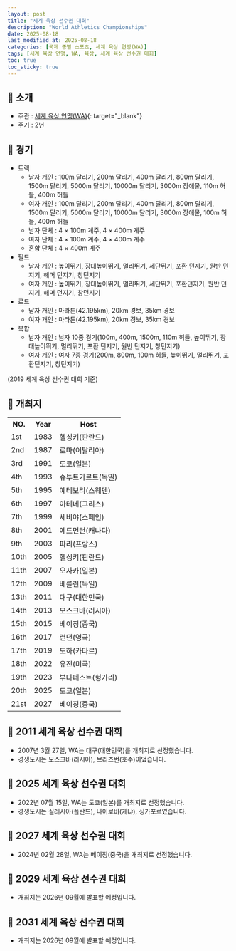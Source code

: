 ```yaml
---
layout: post
title: "세계 육상 선수권 대회"
description: "World Athletics Championships"
date: 2025-08-18
last_modified_at: 2025-08-18
categories: [국제 종별 스포츠, 세계 육상 연맹(WA)]
tags: [세계 육상 연맹, WA, 육상, 세계 육상 선수권 대회]
toc: true
toc_sticky: true
---
```

## 📜 소개
* 주관 : [세계 육상 연맹(WA)](https://worldathletics.org/){: target="_blank"}
* 주기 : 2년

## 📜 경기
* 트랙
  * 남자 개인 : 100m 달리기, 200m 달리기, 400m 달리기, 800m 달리기, 1500m 달리기, 5000m 달리기, 10000m 달리기, 3000m 장애물, 110m 허들, 400m 허들
  * 여자 개인 : 100m 달리기, 200m 달리기, 400m 달리기, 800m 달리기, 1500m 달리기, 5000m 달리기, 10000m 달리기, 3000m 장애물, 100m 허들, 400m 허들
  * 남자 단체 : 4 × 100m 계주, 4 × 400m 계주
  * 여자 단체 : 4 × 100m 계주, 4 × 400m 계주
  * 혼합 단체 : 4 × 400m 계주
* 필드
  * 남자 개인 : 높이뛰기, 장대높이뛰기, 멀리뛰기, 세단뛰기, 포환 던지기, 원반 던지기, 해머 던지기, 창던지기
  * 여자 개인 : 높이뛰기, 장대높이뛰기, 멀리뛰기, 세단뛰기, 포환던지기, 원반 던지기, 해머 던지기, 창던지기
* 로드
  * 남자 개인 : 마라톤(42.195km), 20km 경보, 35km 경보
  * 여자 개인 : 마라톤(42.195km), 20km 경보, 35km 경보
* 복합
  * 남자 개인 : 남자 10종 경기(100m, 400m, 1500m, 110m 허들, 높이뛰기, 장대높이뛰기, 멀리뛰기, 포환 던지기, 원반 던지기, 창던지기)
  * 여자 개인 : 여자 7종 경기(200m, 800m, 100m 허들, 높이뛰기, 멀리뛰기, 포환던지기, 창던지기)

(2019 세계 육상 선수권 대회 기준)

## 📜 개최지

<html>

<head>
    <meta charset="UTF-8">
</head>

<body>
    <table>
        <tr class="header-row">
            <th class="col-no">NO.</th>
            <th class="col-year">Year</th>
            <th class="col-host">Host</th>
        </tr>
        <tr>
            <td>1st</td>
            <td>1983</td>
            <td>헬싱키(판란드)</td>
        </tr>
        <tr>
            <td>2nd</td>
            <td>1987</td>
            <td>로마(이탈리아)</td>
        </tr>
        <tr>
            <td>3rd</td>
            <td>1991</td>
            <td>도쿄(일본)</td>
        </tr>
        <tr>
            <td>4th</td>
            <td>1993</td>
            <td>슈투트가르트(독일)</td>
        </tr>
        <tr>
            <td>5th</td>
            <td>1995</td>
            <td>예테보리(스웨덴)</td>
        </tr>
        <tr>
            <td>6th</td>
            <td>1997</td>
            <td>아테네(그리스)</td>
        </tr>
        <tr>
            <td>7th</td>
            <td>1999</td>
            <td>세비야(스페인)</td>
        </tr>
        <tr>
            <td>8th</td>
            <td>2001</td>
            <td>에드먼턴(캐나다)</td>
        </tr>
        <tr>
            <td>9th</td>
            <td>2003</td>
            <td>파리(프랑스)</td>
        </tr>
        <tr>
            <td>10th</td>
            <td>2005</td>
            <td>헬싱키(핀란드)</td>
        </tr>
        <tr>
            <td>11th</td>
            <td>2007</td>
            <td>오사카(일본)</td>
        </tr>
        <tr>
            <td>12th</td>
            <td>2009</td>
            <td>베를린(독일)</td>
        </tr>
        <tr class="korea-host-bg">
            <td><span class="korea-host">13th</span></td>
            <td><span class="korea-host">2011</span></td>
            <td><span class="korea-host">대구(대한민국)</span></td>
        </tr>
        <tr>
            <td>14th</td>
            <td>2013</td>
            <td>모스크바(러시아)</td>
        </tr>
        <tr>
            <td>15th</td>
            <td>2015</td>
            <td>베이징(중국)</td>
        </tr>
        <tr>
            <td>16th</td>
            <td>2017</td>
            <td>런던(영국)</td>
        </tr>
        <tr>
            <td>17th</td>
            <td>2019</td>
            <td>도하(카타르)</td>
        </tr>
        <tr>
            <td>18th</td>
            <td>2022</td>
            <td>유진(미국)</td>
        </tr>
        <tr>
            <td>19th</td>
            <td>2023</td>
            <td>부다페스트(헝가리)</td>
        </tr>
        <tr>
            <td>20th</td>
            <td>2025</td>
            <td>도쿄(일본)</td>
        </tr>
        <tr>
            <td>21st</td>
            <td>2027</td>
            <td>베이징(중국)</td>
        </tr>
    </table>
</body>

</html>

## 📜 2011 세계 육상 선수권 대회
* 2007년 3월 27일, WA는 <span class="korea-host">대구(대한민국)</span>를 개최지로 선정했습니다.
* 경쟁도시는 모스크바(러시아), 브리즈번(호주)이었습니다.

## 📜 2025 세계 육상 선수권 대회
* 2022년 07월 15일, WA는 <span class="foreign-host">도쿄(일본)</span>를 개최지로 선정했습니다.
* 경쟁도시는 실레시아(폴란드), 나이로비(케냐), 싱가포르였습니다.

## 📜 2027 세계 육상 선수권 대회
* 2024년 02월 28일, WA는 <span class="foreign-host">베이징(중국)</span>을 개최지로 선정했습니다.

## 📜 2029 세계 육상 선수권 대회
* 개최지는 2026년 09월에 발표할 예정입니다.

## 📜 2031 세계 육상 선수권 대회
* 개최지는 2026년 09월에 발표할 예정입니다.
